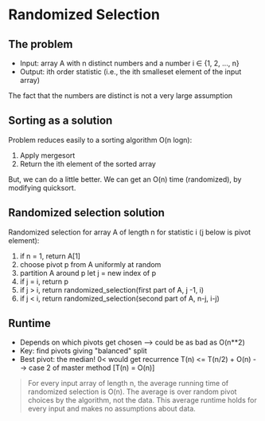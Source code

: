 # Randomized Selection

## The problem

* Input: array A with n distinct numbers and a number i ∈ {1, 2, ..., n}
* Output: ith order statistic (i.e., the ith smalleset element of the input array)

The fact that the numbers are distinct is not a very large assumption

## Sorting as a solution

Problem reduces easily to a sorting algorithm O(n logn):

1) Apply mergesort
2) Return the ith element of the sorted array

But, we can do a little better. We can get an O(n) time (randomized), by modifying quicksort.

## Randomized selection solution

Randomized selection for array A of length n for statistic i (j below is pivot element):

1) if n = 1, return A[1]
2) choose pivot p from A uniformly at random
3) partition A around p let j = new index of p
4) if j = i, return p
5) if j > i, return randomized_selection(first part of A, j -1, i)
6) if j < i, return randomized_selection(second part of A, n-j, i-j)

## Runtime

* Depends on which pivots get chosen --> could be as bad as O(n**2)
* Key: find pivots giving "balanced" split
* Best pivot: the median! 0< would get recurrence T(n) <= T(n/2) + O(n) --> case 2 of master method [T(n) = O(n)]

> For every input array of length n, the average running time of randomized selection is O(n). The average is over random pivot choices by the algorithm, not the data. This average runtime holds for every input and makes no assumptions about data.
